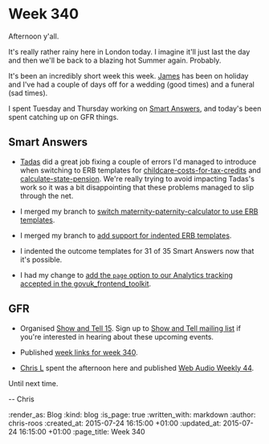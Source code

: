 Week 340
========

Afternoon y'all.

It's really rather rainy here in London today. I imagine it'll just last the day and then we'll be back to a blazing hot Summer again. Probably.

It's been an incredibly short week this week. [James][] has been on holiday and I've had a couple of days off for a wedding (good times) and a funeral (sad times).

I spent Tuesday and Thursday working on [Smart Answers][], and today's been spent catching up on GFR things.

## Smart Answers

* [Tadas][] did a great job fixing a couple of errors I'd managed to introduce when switching to ERB templates for [childcare-costs-for-tax-credits][PR 1827] and [calculate-state-pension][PR 1826]. We're really trying to avoid impacting Tadas's work so it was a bit disappointing that these problems managed to slip through the net.

* I merged my branch to [switch maternity-paternity-calculator to use ERB templates][PR 1822].

* I merged my branch to [add support for indented ERB templates][PR 1824].

* I indented the outcome templates for 31 of 35 Smart Answers now that it's possible.

* I had my change to [add the `page` option to our Analytics tracking accepted in the govuk_frontend_toolkit][PR 203].

## GFR

* Organised [Show and Tell 15][]. Sign up to [Show and Tell mailing list][] if you're interested in hearing about these upcoming events.

* Published [week links for week 340](/week-340-links).

* [Chris L][] spent the afternoon here and published [Web Audio Weekly 44][WAW 44].

Until next time.

-- Chris

[Chris L]: http://blog.chrislowis.co.uk/
[James]: /james-mead
[PR 203]: https://github.com/alphagov/govuk_frontend_toolkit/pull/203
[PR 1822]: https://github.com/alphagov/smart-answers/pull/1822
[PR 1824]: https://github.com/alphagov/smart-answers/pull/1824
[PR 1826]: https://github.com/alphagov/smart-answers/pull/1826
[PR 1827]: https://github.com/alphagov/smart-answers/pull/1827
[Show and Tell 15]: http://lanyrd.com/2015/gfr-show-and-tell-august/
[Show and Tell mailing list]: https://groups.google.com/a/gofreerange.com/forum/#!forum/show-and-tell
[Smart Answers]: https://github.com/alphagov/smart-answers
[Tadas]: https://github.com/tadast
[WAW 44]: http://blog.chrislowis.co.uk/waw/2015/07/24/web-audio-weekly-44.html

:render_as: Blog
:kind: blog
:is_page: true
:written_with: markdown
:author: chris-roos
:created_at: 2015-07-24 16:15:00 +01:00
:updated_at: 2015-07-24 16:15:00 +01:00
:page_title: Week 340
